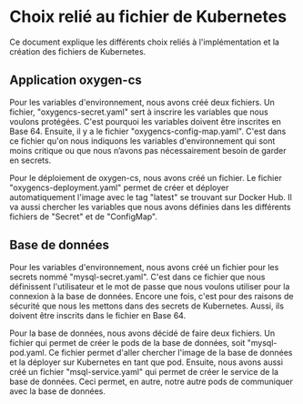 # Choix relié au fichier de Kubernetes

Ce document explique les différents choix reliés à l'implémentation et la création des fichiers de Kubernetes.

## Application oxygen-cs
Pour les variables d'environnement, nous avons créé deux fichiers. Un fichier, "oxygencs-secret.yaml" sert à 
inscrire les variables que nous voulons protégées. C'est pourquoi les variables doivent être inscrites en Base 64.
Ensuite, il y a le fichier "oxygencs-config-map.yaml". C'est dans ce fichier qu'on nous indiquons les variables 
d'environnement qui sont moins critique ou que nous n’avons pas nécessairement besoin de garder en secrets.

Pour le déploiement de oxygen-cs, nous avons créé un fichier. Le fichier "oxygencs-deployment.yaml" permet de 
créer et déployer automatiquement l'image avec le tag "latest" se trouvant sur Docker Hub. Il va aussi chercher 
les variables que nous avons définies dans les différents fichiers de "Secret" et de "ConfigMap". 

## Base de données
Pour les variables d'environnement, nous avons créé un fichier pour les secrets nommé "mysql-secret.yaml". C'est
dans ce fichier que nous définissent l'utilisateur et le mot de passe que nous voulons utiliser pour la 
connexion à la base de données. Encore une fois, c'est pour des raisons de sécurité que nous les mettons dans 
des secrets de Kubernetes. Aussi, ils doivent être inscrits dans le fichier en Base 64.

Pour la base de données, nous avons décidé de faire deux fichiers. Un fichier qui permet de créer le pods de la
base de données, soit "mysql-pod.yaml. Ce fichier permet d'aller chercher l'image de la base de données et la 
déployer sur Kubernetes en tant que pod. Ensuite, nous avons aussi créé un fichier "msql-service.yaml" qui 
permet de créer le service de la base de données. Ceci permet, en autre, notre autre pods de communiquer avec
la base de données.
